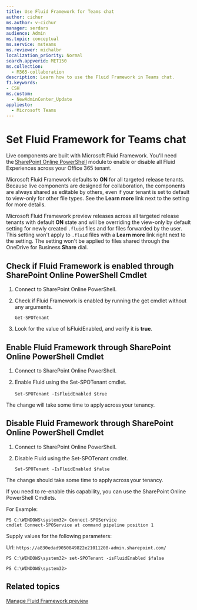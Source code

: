 ```yaml
---
title: Use Fluid Framework for Teams chat
author: cichur
ms.author: v-cichur
manager: serdars
audience: Admin
ms.topic: conceptual
ms.service: msteams
ms.reviewer: michalbr
localization_priority: Normal
search.appverid: MET150
ms.collection: 
  - M365-collaboration
description: Learn how to use the Fluid Framework in Teams chat.
f1.keywords:
- CSH
ms.custom: 
  - NewAdminCenter_Update
appliesto: 
  - Microsoft Teams
---
```


# Set Fluid Framework for Teams chat

Live components are built with Microsoft Fluid Framework. You'll need the [SharePoint Online PowerShell](/powershell/sharepoint/sharepoint-online/connect-sharepoint-online?view=sharepoint-ps) module to enable or disable all Fluid Experiences across your Office 365 tenant.

Microsoft Fluid Framework defaults to **ON** for all targeted release tenants. Because live components are designed for collaboration, the components are always shared as editable by others, even if your tenant is set to default to view-only for other file types. See the **Learn more** link next to the setting for more details. 

Microsoft Fluid Framework preview releases across all targeted release tenants with default **ON** state and will be overriding the view-only by default setting for newly created `.fluid` files and for files forwarded by the user. This setting won't apply to `.fluid` files with a **Learn more** link right next to the setting. The setting won't be applied to files shared through the OneDrive for Business **Share** dial.

## Check if Fluid Framework is enabled through SharePoint Online PowerShell Cmdlet 

1. Connect to SharePoint Online PowerShell.

2. Check if Fluid Framework is enabled by running the get cmdlet without any arguments.

   `Get-SPOTenant`

4. Look for the value of IsFluidEnabled, and verify it is **true**.

## Enable Fluid Framework through SharePoint Online PowerShell Cmdlet  

1. Connect to SharePoint Online PowerShell.  

2. Enable Fluid using the Set-SPOTenant cmdlet.

   `Set-SPOTenant -IsFluidEnabled $true`  

The change will take some time to apply across your tenancy.  

## Disable Fluid Framework through SharePoint Online PowerShell Cmdlet  

1. Connect to SharePoint Online PowerShell.  

2. Disable Fluid using the Set-SPOTenant cmdlet.  

   `Set-SPOTenant -IsFluidEnabled $false`

The change should take some time to apply across your tenancy.  

If you need to re-enable this capability, you can use the SharePoint Online PowerShell Cmdlets.  
 
For Example:

```
PS C:\WINDOWS\system32> Connect-SPOService 
cmdlet Connect-SPOService at command pipeline position 1 
```

Supply values for the following parameters:

Url: `https://a830edad9050849822e21011208-admin.sharepoint.com/`

`PS C:\WINDOWS\system32> set-SPOTenant -isFluidEnabled $false`

`PS C:\WINDOWS\system32>`

## Related topics

[Manage Fluid Framework preview](/office365/troubleshoot/access-management/manage-fluid-framework-preview-access)